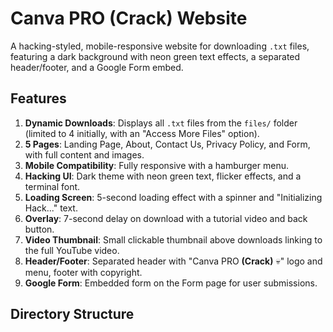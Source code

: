 # Canva PRO (Crack) Website

A hacking-styled, mobile-responsive website for downloading `.txt` files, featuring a dark background with neon green text effects, a separated header/footer, and a Google Form embed.

## Features
1. **Dynamic Downloads**: Displays all `.txt` files from the `files/` folder (limited to 4 initially, with an "Access More Files" option).
2. **5 Pages**: Landing Page, About, Contact Us, Privacy Policy, and Form, with full content and images.
3. **Mobile Compatibility**: Fully responsive with a hamburger menu.
4. **Hacking UI**: Dark theme with neon green text, flicker effects, and a terminal font.
5. **Loading Screen**: 5-second loading effect with a spinner and "Initializing Hack..." text.
6. **Overlay**: 7-second delay on download with a tutorial video and back button.
7. **Video Thumbnail**: Small clickable thumbnail above downloads linking to the full YouTube video.
8. **Header/Footer**: Separated header with "Canva PRO <b>(Crack)</b> 💀" logo and menu, footer with copyright.
9. **Google Form**: Embedded form on the Form page for user submissions.

## Directory Structure